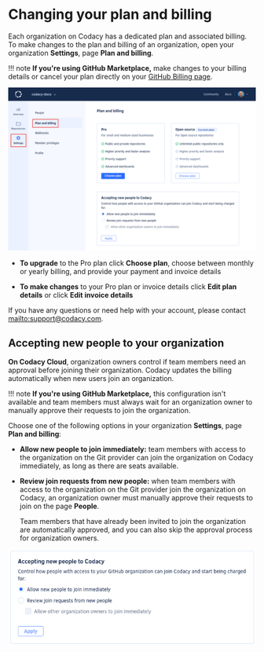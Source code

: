# Changing your plan and billing

Each organization on Codacy has a dedicated plan and associated billing. To make changes to the plan and billing of an organization, open your organization **Settings**, page **Plan and billing**.

<!--github-marketplace-start-->
!!! note
    **If you're using GitHub Marketplace,** make changes to your billing details or cancel your plan directly on your [GitHub Billing page](https://github.com/settings/billing).
<!--github-marketplace-end-->

![Plan and billing for a Codacy organization](images/organization-plan-billing.png)

-   **To upgrade** to the Pro plan click **Choose plan**, choose between monthly or yearly billing, and provide your payment and invoice details

-   **To make changes** to your Pro plan or invoice details click **Edit plan details** or click **Edit invoice details**

If you have any questions or need help with your account, please contact <mailto:support@codacy.com>.

## Accepting new people to your organization

**On Codacy Cloud**, organization owners control if team members need an approval before joining their organization. Codacy updates the billing automatically when new users join an organization.

!!! note
    **If you're using GitHub Marketplace,** this configuration isn't available and team members must always wait for an organization owner to manually approve their requests to join the organization.

Choose one of the following options in your organization **Settings**, page **Plan and billing**:

-   **Allow new people to join immediately:** team members with access to the organization on the Git provider can join the organization on Codacy immediately, as long as there are seats available.

-   **Review join requests from new people:** when team members with access to the organization on the Git provider join the organization on Codacy, an organization owner must manually approve their requests to join on the page **People**.

    Team members that have already been invited to join the organization are automatically approved, and you can also skip the approval process for organization owners.

![Accepting new people to the organization](images/organization-plan-billing-people-accept.png)
